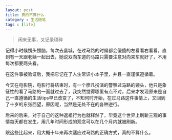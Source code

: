 ```yaml
---
layout: post
title: 真的不算什么
category : 生活随笔
tags : [life]
---
```


>闲来无事，又记录琐碎

记得小时候愣头愣脑，每次去县城，在过马路的时候都会傻傻的左看看右看看，直到有一天跟老姨一起出去，她说双向车道的马路只需要注意对向来车就好了，不用每次都要两头看。

在这件事被验证后，我把它记在了人生常识小本子里，并且一直谨慎遵循着。

今天在电影院，电影行将结束时，有一个廖凡扮演的警察过马路的镜头，他只是象征性的看了马路的一面就过去了，我突然觉得哪里有点不对，后来才发现原来是自己一直遵循的生活tips早已改变了，不知何时开始，在过马路这件事情上，又回到了十岁的东张西望，原因呢，当然是无处不在的各种逆行。

后来的后来，对于自己的这种返祖行为也就释然了，毕竟这个世界上刷新三观的事情每天都在发生，用几年时间形成的观念可以在几个月内就被刷新。

跟这些比起来，用大概十年来再次适应过马路的正确方式，真的不算什么。
